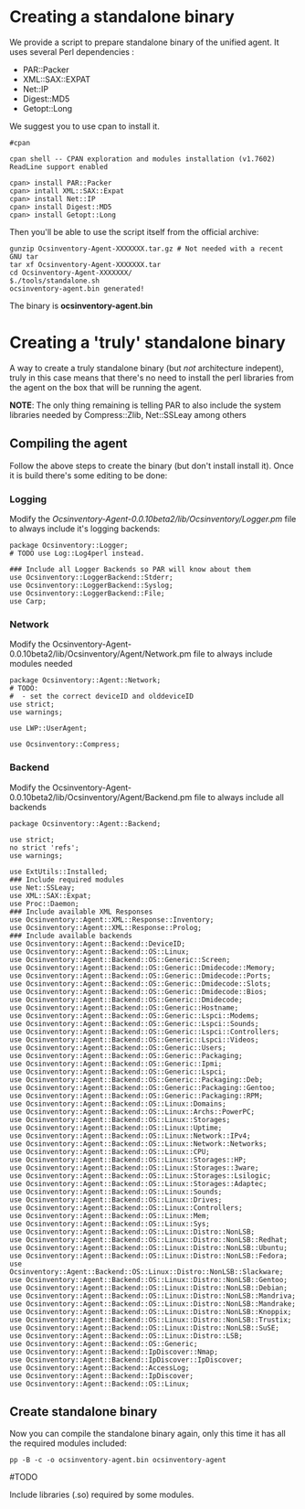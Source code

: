 # Creating a standalone binary

We provide a script to prepare standalone binary of the unified agent. It uses several Perl dependencies :

* PAR::Packer
* XML::SAX::EXPAT
* Net::IP
* Digest::MD5
* Getopt::Long

We suggest you to use cpan to install it.

    #cpan

    cpan shell -- CPAN exploration and modules installation (v1.7602)
    ReadLine support enabled

    cpan> install PAR::Packer
    cpan> intall XML::SAX::Expat
    cpan> install Net::IP
    cpan> install Digest::MD5
    cpan> install Getopt::Long

Then you'll be able to use the script itself from the official archive:

    gunzip Ocsinventory-Agent-XXXXXXX.tar.gz # Not needed with a recent GNU tar
    tar xf Ocsinventory-Agent-XXXXXXX.tar
    cd Ocsinventory-Agent-XXXXXXX/
    $./tools/standalone.sh
    ocsinventory-agent.bin generated!

The binary is **ocsinventory-agent.bin**

# Creating a 'truly' standalone binary

A way to create a truly standalone binary (but _not_ architecture indepent), truly in this case means
that there's no need to install the perl libraries from the agent on the box that will be running the agent.

**NOTE**: The only thing remaining is telling PAR to also include the system libraries needed by
Compress::Zlib, Net::SSLeay among others

## Compiling the agent

Follow the above steps to create the binary (but don't install install it). Once it is build there's
some editing to be done:

### **Logging**

Modify the _Ocsinventory-Agent-0.0.10beta2/lib/Ocsinventory/Logger.pm_ file to always include it's
logging backends:

    package Ocsinventory::Logger;
    # TODO use Log::Log4perl instead.

    ### Include all Logger Backends so PAR will know about them
    use Ocsinventory::LoggerBackend::Stderr;
    use Ocsinventory::LoggerBackend::Syslog;
    use Ocsinventory::LoggerBackend::File;
    use Carp;


### **Network**

Modify the Ocsinventory-Agent-0.0.10beta2/lib/Ocsinventory/Agent/Network.pm file to always include modules needed

    package Ocsinventory::Agent::Network;
    # TODO:
    #  - set the correct deviceID and olddeviceID
    use strict;
    use warnings;

    use LWP::UserAgent;

    use Ocsinventory::Compress;


### **Backend**

Modify the Ocsinventory-Agent-0.0.10beta2/lib/Ocsinventory/Agent/Backend.pm file to always include all backends

    package Ocsinventory::Agent::Backend;

    use strict;
    no strict 'refs';
    use warnings;

    use ExtUtils::Installed;
    ### Include required modules
    use Net::SSLeay;
    use XML::SAX::Expat;
    use Proc::Daemon;
    ### Include available XML Responses
    use Ocsinventory::Agent::XML::Response::Inventory;
    use Ocsinventory::Agent::XML::Response::Prolog;
    ### Include available backends
    use Ocsinventory::Agent::Backend::DeviceID;
    use Ocsinventory::Agent::Backend::OS::Linux;
    use Ocsinventory::Agent::Backend::OS::Generic::Screen;
    use Ocsinventory::Agent::Backend::OS::Generic::Dmidecode::Memory;
    use Ocsinventory::Agent::Backend::OS::Generic::Dmidecode::Ports;
    use Ocsinventory::Agent::Backend::OS::Generic::Dmidecode::Slots;
    use Ocsinventory::Agent::Backend::OS::Generic::Dmidecode::Bios;
    use Ocsinventory::Agent::Backend::OS::Generic::Dmidecode;
    use Ocsinventory::Agent::Backend::OS::Generic::Hostname;
    use Ocsinventory::Agent::Backend::OS::Generic::Lspci::Modems;
    use Ocsinventory::Agent::Backend::OS::Generic::Lspci::Sounds;
    use Ocsinventory::Agent::Backend::OS::Generic::Lspci::Controllers;
    use Ocsinventory::Agent::Backend::OS::Generic::Lspci::Videos;
    use Ocsinventory::Agent::Backend::OS::Generic::Users;
    use Ocsinventory::Agent::Backend::OS::Generic::Packaging;
    use Ocsinventory::Agent::Backend::OS::Generic::Ipmi;
    use Ocsinventory::Agent::Backend::OS::Generic::Lspci;
    use Ocsinventory::Agent::Backend::OS::Generic::Packaging::Deb;
    use Ocsinventory::Agent::Backend::OS::Generic::Packaging::Gentoo;
    use Ocsinventory::Agent::Backend::OS::Generic::Packaging::RPM;
    use Ocsinventory::Agent::Backend::OS::Linux::Domains;
    use Ocsinventory::Agent::Backend::OS::Linux::Archs::PowerPC;
    use Ocsinventory::Agent::Backend::OS::Linux::Storages;
    use Ocsinventory::Agent::Backend::OS::Linux::Uptime;
    use Ocsinventory::Agent::Backend::OS::Linux::Network::IPv4;
    use Ocsinventory::Agent::Backend::OS::Linux::Network::Networks;
    use Ocsinventory::Agent::Backend::OS::Linux::CPU;
    use Ocsinventory::Agent::Backend::OS::Linux::Storages::HP;
    use Ocsinventory::Agent::Backend::OS::Linux::Storages::3ware;
    use Ocsinventory::Agent::Backend::OS::Linux::Storages::Lsilogic;
    use Ocsinventory::Agent::Backend::OS::Linux::Storages::Adaptec;
    use Ocsinventory::Agent::Backend::OS::Linux::Sounds;
    use Ocsinventory::Agent::Backend::OS::Linux::Drives;
    use Ocsinventory::Agent::Backend::OS::Linux::Controllers;
    use Ocsinventory::Agent::Backend::OS::Linux::Mem;
    use Ocsinventory::Agent::Backend::OS::Linux::Sys;
    use Ocsinventory::Agent::Backend::OS::Linux::Distro::NonLSB;
    use Ocsinventory::Agent::Backend::OS::Linux::Distro::NonLSB::Redhat;
    use Ocsinventory::Agent::Backend::OS::Linux::Distro::NonLSB::Ubuntu;
    use Ocsinventory::Agent::Backend::OS::Linux::Distro::NonLSB::Fedora;
    use Ocsinventory::Agent::Backend::OS::Linux::Distro::NonLSB::Slackware;
    use Ocsinventory::Agent::Backend::OS::Linux::Distro::NonLSB::Gentoo;
    use Ocsinventory::Agent::Backend::OS::Linux::Distro::NonLSB::Debian;
    use Ocsinventory::Agent::Backend::OS::Linux::Distro::NonLSB::Mandriva;
    use Ocsinventory::Agent::Backend::OS::Linux::Distro::NonLSB::Mandrake;
    use Ocsinventory::Agent::Backend::OS::Linux::Distro::NonLSB::Knoppix;
    use Ocsinventory::Agent::Backend::OS::Linux::Distro::NonLSB::Trustix;
    use Ocsinventory::Agent::Backend::OS::Linux::Distro::NonLSB::SuSE;
    use Ocsinventory::Agent::Backend::OS::Linux::Distro::LSB;
    use Ocsinventory::Agent::Backend::OS::Generic;
    use Ocsinventory::Agent::Backend::IpDiscover::Nmap;
    use Ocsinventory::Agent::Backend::IpDiscover::IpDiscover;
    use Ocsinventory::Agent::Backend::AccessLog;
    use Ocsinventory::Agent::Backend::IpDiscover;
    use Ocsinventory::Agent::Backend::OS::Linux;

## Create standalone binary

Now you can compile the standalone binary again, only this time it has all the required modules included:

    pp -B -c -o ocsinventory-agent.bin ocsinventory-agent

#TODO

Include libraries (.so) required by some modules.